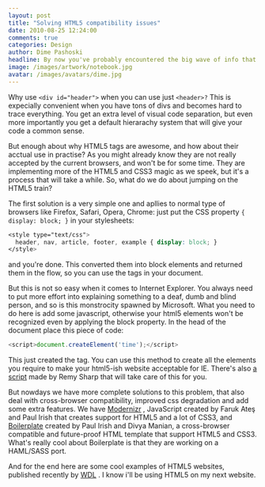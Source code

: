 ```yaml
---
layout: post
title: "Solving HTML5 compatibility issues"
date: 2010-08-25 12:24:00
comments: true
categories: Design
author: Dime Pashoski
headline: By now you've probably encountered the big wave of info that comes out regarding HTML5 and the improvements that it will bring. One of those are the awesome brand new tags, that with a proper usage can cure DIVitis and improve the overall semantics.
image: /images/artwork/notebook.jpg
avatar: /images/avatars/dime.jpg
---
```


Why use `<div id="header">` when you can use just `<header>?` This is expecially convenient when you have tons of divs and becomes hard to trace everything. You get an extra level of visual code separation, but even more importantly you get a default hierarachy system that will give your code a common sense.

But enough about why HTML5 tags are awesome, and how about their acctual use in practise? As you might already know they are not really accepted by the current browsers, and won't be for some time. They are implementing more of the HTML5 and CSS3 magic as we speek, but it's a process that will take a while. So, what do we do about jumping on the HTML5 train?

The first solution is a very simple one and apllies to normal type of browsers like Firefox, Safari, Opera, Chrome: just put the CSS property `{ display: block; }` in your stylesheets:

``` css
<style type="text/css">
  header, nav, article, footer, example { display: block; }
</style>
```

and you're done. This converted them into block elements and returned them in the flow, so you can use the tags in your document.

But this is not so easy when it comes to Internet Explorer. You always need to put more effort into explaining something to a deaf, dumb and blind person, and so is this monstrocity spawned by Microsoft. What you need to do here is add some javascript, otherwise your html5 elements won't be recognized even by applying the block property. In the head of the document place this piece of code:

``` javascript
<script>document.createElement('time');</script>
```

This just created the <date> tag. You can use this method to create all the elements you require to make your html5-ish website acceptable for IE. There's also [a script](http://remysharp.com/downloads/html5.js) made by Remy Sharp that will take care of this for you.

But nowdays we have more complete solutions to this problem, that also deal with cross-browser compatibility, improved css degradation and add some extra features. We have [Modernizr](http://www.modernizr.com/) , JavaScript created by Faruk Ateş and Paul Irish that creates support for HTML5 and a lot of CSS3, and [Boilerplate](http://html5boilerplate.com/) created by Paul Irish and Divya Manian, a cross-browser compatible and future-proof HTML template that support HTML5 and CSS3. What's really cool about Boilerplate is that they are working on a HAML/SASS port.

And for the end here are some cool examples of HTML5 websites, published recently by [WDL](http://webdesignledger.com/inspiration/55-excellent-examples-of-websites-using-html5) . I know i'll be using HTML5 on my next website.
